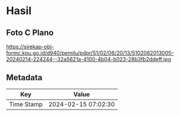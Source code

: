 # Hasil

## Foto C Plano

https://sirekap-obj-formc.kpu.go.id/d940/pemilu/pdpr/51/02/06/20/13/5102062013005-20240214-224244--32a5621a-4100-4b04-b023-28b3fb2ddeff.jpg


## Metadata

| Key        | Value               |
| ---------- | ------------------- |
| Time Stamp | 2024-02-15 07:02:30 |



